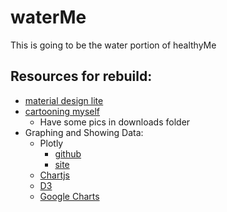 # waterMe
This is going to be the water portion of healthyMe

## Resources for rebuild:
* [material design lite](https://getmdl.io/started/index.html#whats-next)
* [cartooning myself](https://chrome.google.com/webstore/detail/cartoon-yourself/ghklbglohploihmahcjmklmmilmlhaeg?hl=en-US)
    * Have some pics in downloads folder
* Graphing and Showing Data:
    * Plotly
        * [github](https://github.com/plotly/plotly.js)
        * [site](https://plot.ly/javascript)
    * [Chartjs](https://www.chartjs.org)
    * [D3](https://github.com/d3/d3/wiki/Tutorials)
    * [Google Charts](https://developers.google.com/chart)
